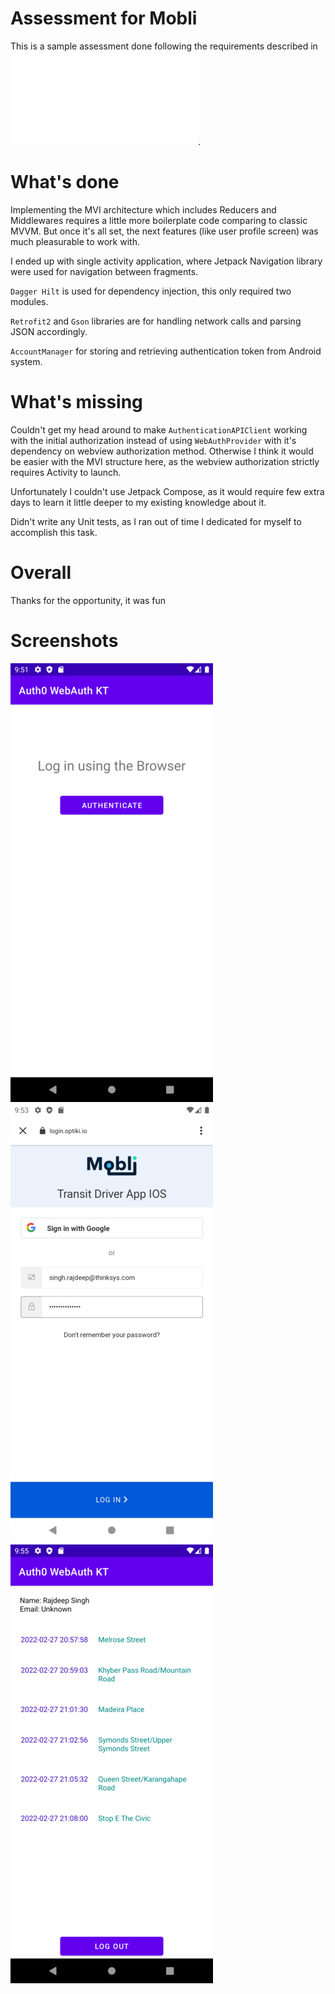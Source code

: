 # Assessment for Mobli

This is a sample assessment done following the requirements described in ![Android - Coding Task.pdf](./pdf/Android%20-%20Coding%20Task.pdf).

# What's done

Implementing the MVI architecture which includes Reducers and Middlewares requires a little more
boilerplate code comparing to classic MVVM. But once it's all set, the next features (like user profile screen) was
much pleasurable to work with.

I ended up with single activity application, where Jetpack Navigation library were used for
navigation between fragments.

`Dagger Hilt` is used for dependency injection, this only required two modules.

`Retrofit2` and `Gson` libraries are for handling network calls and parsing JSON accordingly.

`AccountManager` for storing and retrieving authentication token from Android system.

# What's missing

Couldn't get my head around to make `AuthenticationAPIClient` working with the initial authorization
instead of using `WebAuthProvider` with it's dependency on webview authorization method.
Otherwise I think it would be easier with the MVI structure here, as the webview authorization
strictly requires Activity to launch.

Unfortunately I couldn't use Jetpack Compose, as it would require few extra days to learn it little deeper
to my existing knowledge about it.

Didn't write any Unit tests, as I ran out of time I dedicated for myself to accomplish this task.

# Overall

Thanks for the opportunity, it was fun

# Screenshots

![](screenshots/2022-02-28-09-51-47-emulator-5554.png) ![](screenshots/2022-02-28-09-53-10-emulator-5554.png) ![](screenshots/2022-02-28-09-55-09-emulator-5554.png)
